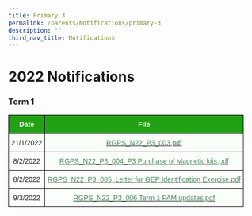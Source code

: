 ```yaml
---
title: Primary 3
permalink: /parents/Notifications/primary-3
description: ""
third_nav_title: Notifications
---
```

# 2022 Notifications

### Term 1

<style type="text/css">
.tg  {border-collapse:collapse;border-spacing:0;}
.tg td{border-color:black;border-style:solid;border-width:1px;font-family:Arial, sans-serif;font-size:14px;
  overflow:hidden;padding:10px 5px;word-break:normal;}
.tg th{border-color:black;border-style:solid;border-width:1px;font-family:Arial, sans-serif;font-size:14px;
  font-weight:normal;overflow:hidden;padding:10px 5px;word-break:normal;}
.tg .tg-pk3b{background-color:#FBFFFA;color:#222;text-align:center;vertical-align:top}
.tg .tg-1h0n{background-color:#22A114;color:#FBFFFA;font-weight:bold;text-align:center;vertical-align:top}
.tg .tg-gbal{background-color:#FBFFFA;color:#49875C;text-align:center;text-decoration:underline;vertical-align:top}
</style>
<table class="tg">
<thead>
  <tr>
    <th class="tg-1h0n">Date</th>
    <th class="tg-1h0n">File</th>
  </tr>
</thead>
<tbody>
  <tr>
    <td class="tg-pk3b">21/1/2022</td>
    <td class="tg-gbal"><a href="/files/RGPS_N22_P3_003.pdf"><span style="font-weight:400;color:#49875C">RGPS_N22_P3_003.pdf</span></a><br></td>
  </tr>
  <tr>
    <td class="tg-pk3b">8/2/2022</td>
    <td class="tg-gbal"><a href="/files/RGPS_N22_P3_004_P3%20Purchase%20of%20Magnetic%20kits.pdf"><span style="font-weight:400;color:#49875C">RGPS_N22_P3_004_P3 Purchase of Magnetic kits.pdf</span></a><br></td>
  </tr>
  <tr>
    <td class="tg-pk3b">8/2/2022</td>
    <td class="tg-gbal"><a href="/files/RGPS_N22_P3_005_Letter%20for%20GEP%20Identification%20Exercise.pdf"><span style="font-weight:400;color:#49875C">RGPS_N22_P3_005_Letter for GEP Identification Exercise.pdf</span></a><br></td>
  </tr>
  <tr>
    <td class="tg-pk3b">9/3/2022</td>
    <td class="tg-gbal"><a href="[](/files/RGPS_N22_P3_006%20Term%201%20PAM%20updates.pdf)"><span style="font-weight:400;color:#49875C">RGPS_N22_P3_006 Term 1 PAM updates.pdf</span></a><br></td>
  </tr>
</tbody>
</table>
